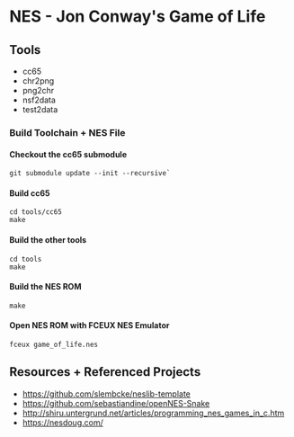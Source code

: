 # NES - Jon Conway's Game of Life

## Tools

- cc65
- chr2png
- png2chr
- nsf2data
- test2data

### Build Toolchain + NES File

#### Checkout the cc65 submodule
```
git submodule update --init --recursive`
```

#### Build cc65
```
cd tools/cc65
make
```

#### Build the other tools
```
cd tools
make
```

#### Build the NES ROM
```
make
```

#### Open NES ROM with FCEUX NES Emulator
```
fceux game_of_life.nes
```

## Resources + Referenced Projects

- https://github.com/slembcke/neslib-template
- https://github.com/sebastiandine/openNES-Snake
- http://shiru.untergrund.net/articles/programming_nes_games_in_c.htm
- https://nesdoug.com/
